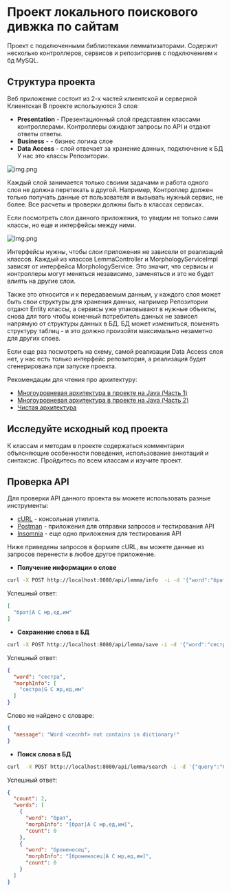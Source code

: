# Проект локального поискового дивжка по сайтам

Проект с подключенными библиотеками лемматизаторами.
Содержит несколько контроллеров, сервисов и репозиториев
с подключением к бд MySQL.


## Структура проекта

Веб приложение состоит из 2-х частей клиентской и серверной
Клиентская 
В проекте используются 3 слоя:

* **Presentation** -  Презентационный слой представлен классами контроллерами. Контроллеры ожидают запросы по API и отдают ответы
  ответы.
* **Business** - - бизнес логика
  слое
* **Data Access** - слой отвечает за хранение данных, подключение к БД У нас это классы Репозитории.

![img.png](docs/arch.png)

Каждый слой занимается только своими задачами и работа одного слоя не должна перетекать в другой. Например, Контроллер
должен только получать данные от пользователя и вызывать нужный сервис, не более. Все расчеты и проверки должны быть в
классах сервисах.

Если посмотреть слои данного приложения, то увидим не только сами классы, но еще и интерфейсы между ними.

![img.png](docs/currentProject.png)

Интерфейсы нужны, чтобы слои приложения не зависели от реализаций классов. Каждый из классов LemmaController и
MorphologyServiceImpl зависят от интерфейса MorphologyService. Это значит, что сервисы и контроллеры могут меняться
независимо, заменяться и это не будет влиять на другие слои.

Также это относится и к передаваемым данным, у каждого слоя
может быть свои структуры для хранения данных, например Репозитории отдают Entity классы, а сервисы уже упаковывают в
нужные объекты, снова для того чтобы конечный потребитель данных не зависел напрямую от структуры данных в БД. БД может
измениться, поменять структуру таблиц - и это должно произойти максимально незаметно для других слоев.

Если еще раз посмотреть на схему, самой реализации Data Access слоя нет, у нас есть только интерфейс репозитория, а
реализация будет сгенерирована при запуске проекта.

Рекомендации для чтения про архитектуру:

* [Многоуровневая архитектура в проекте на Java (Часть 1)](https://alexkosarev.name/2018/07/27/n-tier-java-part1/)
* [Многоуровневая архитектура в проекте на Java (Часть 2)](https://alexkosarev.name/2018/07/27/n-tier-java-part2/)
* [Чистая архитектура](https://habr.com/ru/post/269589/)

## Исследуйте исходный код проекта

К классам и методам в проекте содержаться комментарии объясняющие особенности поведения, использование аннотаций и
синтаксис. Пройдитесь по всем классам и изучите проект.

## Проверка API

Для проверки API данного проекта вы можете использовать разные инструменты:

* [cURL](https://curl.se/) - консольная утилита.
* [Postman](https://www.postman.com/) - приложения для отправки запросов и тестирования API
* [Insomnia](https://insomnia.rest/) - еще одно приложения для тестирования API

Ниже приведены запросов в формате cURL, вы можете данные из запросов перенести в любое другое приложение.

* **Получение информации о слове**

```bash
curl -X POST http://localhost:8080/api/lemma/info  -i -d '{"word":"брат"}' -H 'Content-Type: application/json'
```

Успешный ответ:

```json
[
  "брат|A С мр,ед,им"
]
```

* **Сохранение слова в БД**

```bash
curl -X POST http://localhost:8080/api/lemma/save -i -d '{"word":"сестра"}' -H 'Content-Type: application/json'
```

Успешный ответ:

```json
{
  "word": "сестра",
  "morphInfo": [
    "сестра|G С жр,ед,им"
  ]
}
```

Слово не найдено с словаре:

```json
{
  "message": "Word <cecnhf> not contains in dictionary!"
}
```

* **Поиск слова в БД**

```bash
curl  -X POST http://localhost:8080/api/lemma/search -i -d '{"query":"бр", "limit":100}' -H 'Content-Type: application/json'
```

Успешный ответ:

```json
{
  "count": 2,
  "words": [
    {
      "word": "брат",
      "morphInfo": "[брат|A С мр,ед,им]",
      "count": 0
    },
    {
      "word": "броненосец",
      "morphInfo": "[броненосец|A С мр,ед,им]",
      "count": 0
    }
  ]
}
```
